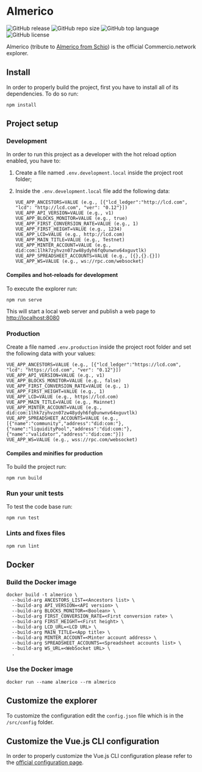 # Almerico

![GitHub release](https://img.shields.io/github/release/commercionetwork/almerico?color=brightgreen&style=for-the-badge)
![GitHub repo size](https://img.shields.io/github/repo-size/commercionetwork/almerico?color=orange&style=for-the-badge)
![GitHub top language](https://img.shields.io/github/languages/top/commercionetwork/almerico?color=yellow&style=for-the-badge)
![GitHub license](https://img.shields.io/github/license/commercionetwork/almerico?color=blue&style=for-the-badge)

Almerico (tribute to [Almerico from Schio](https://it.wikipedia.org/wiki/Almerico_da_Schio))
is the official Commercio.network explorer.

## Install

In order to properly build the project, first you have to install all of its dependencies.
To do so run:

```shell
npm install
```

## Project setup

### Development

In order to run this project as a developer with the hot reload option enabled,
you have to:

1. Create a file named `.env.development.local` inside the project root folder;
2. Inside the `.env.development.local` file add the following data:

    ```env
    VUE_APP_ANCESTORS=VALUE (e.g., [{"lcd_ledger":"http://lcd.com", "lcd": "http://lcd.com", "ver": "0.12"}])
    VUE_APP_API_VERSION=VALUE (e.g., v1)
    VUE_APP_BLOCKS_MONITOR=VALUE (e.g., true)
    VUE_APP_FIRST_CONVERSION_RATE=VALUE (e.g., 1)
    VUE_APP_FIRST_HEIGHT=VALUE (e.g., 1234)
    VUE_APP_LCD=VALUE (e.g., http://lcd.com)
    VUE_APP_MAIN_TITLE=VALUE (e.g., Testnet)
    VUE_APP_MINTER_ACCOUNT=VALUE (e.g., did:com:1lhk7zyhvzn07zw48ydyh6fq0unwnv64xguvtlk)
    VUE_APP_SPREADSHEET_ACCOUNTS=VALUE (e.g., [{},{}.{}])
    VUE_APP_WS=VALUE (e.g., ws://rpc.com/websocket)
    ```

#### Compiles and hot-reloads for development

To execute the explorer run:

```shell
npm run serve
```

This will start a local web server and publish a web page to <http://localhost:8080>

### Production

Create a file named `.env.production` inside the project root folder
and set the following data with your values:

```env
VUE_APP_ANCESTORS=VALUE (e.g., [{"lcd_ledger":"https://lcd.com", "lcd": "https://lcd.com", "ver": "0.12"}])
VUE_APP_API_VERSION=VALUE (e.g., v1)
VUE_APP_BLOCKS_MONITOR=VALUE (e.g., false)
VUE_APP_FIRST_CONVERSION_RATE=VALUE (e.g., 1)
VUE_APP_FIRST_HEIGHT=VALUE (e.g., 1)
VUE_APP_LCD=VALUE (e.g., https://lcd.com)
VUE_APP_MAIN_TITLE=VALUE (e.g., Mainnet)
VUE_APP_MINTER_ACCOUNT=VALUE (e.g., did:com:1lhk7zyhvzn07zw48ydyh6fq0unwnv64xguvtlk)
VUE_APP_SPREADSHEET_ACCOUNTS=VALUE (e.g., [{"name":"community","address":"did:com:"},{"name":"liquidityPool","address":"did:com:"},{"name":"validator","address":"did:com:"}])
VUE_APP_WS=VALUE (e.g., wss://rpc.com/websocket)
```

#### Compiles and minifies for production

To build the project run:

```shell
npm run build
```

### Run your unit tests

To test the code base run:

```shell
npm run test
```

### Lints and fixes files

```shell
npm run lint
```

## Docker

### Build the Docker image

```shell
docker build -t almerico \
  --build-arg ANCESTORS_LIST=<Ancestors list> \
  --build-arg API_VERSION=<API version> \
  --build-arg BLOCKS_MONITOR=<Boolean> \
  --build-arg FIRST_CONVERSION_RATE=<First conversion rate> \
  --build-arg FIRST_HEIGHT=<First height> \
  --build-arg LCD_URL=<LCD URL> \
  --build-arg MAIN_TITLE=<App title> \
  --build-arg MINTER_ACCOUNT=<Minter account address> \
  --build-arg SPREADSHEET_ACCOUNTS=<Spreadsheet accounts list> \
  --build-arg WS_URL=<WebSocket URL> \
  .
```

### Use the Docker image

```shell
docker run --name almerico --rm almerico
```

## Customize the explorer

To customize the configuration edit the `config.json` file
which is in the `/src/config` folder.

## Customize the Vue.js CLI configuration

In order to properly customize the Vue.js CLI configuration
please refer to the [official configuration page](https://cli.vuejs.org/config/).
